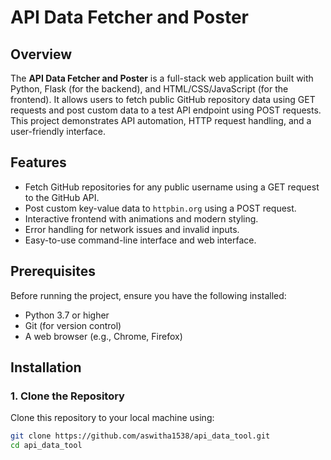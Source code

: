 # API Data Fetcher and Poster

## Overview
The **API Data Fetcher and Poster** is a full-stack web application built with Python, Flask (for the backend), and HTML/CSS/JavaScript (for the frontend). It allows users to fetch public GitHub repository data using GET requests and post custom data to a test API endpoint using POST requests. This project demonstrates API automation, HTTP request handling, and a user-friendly interface.

## Features
- Fetch GitHub repositories for any public username using a GET request to the GitHub API.
- Post custom key-value data to `httpbin.org` using a POST request.
- Interactive frontend with animations and modern styling.
- Error handling for network issues and invalid inputs.
- Easy-to-use command-line interface and web interface.

## Prerequisites
Before running the project, ensure you have the following installed:
- Python 3.7 or higher
- Git (for version control)
- A web browser (e.g., Chrome, Firefox)

## Installation

### 1. Clone the Repository
Clone this repository to your local machine using:
```bash
git clone https://github.com/aswitha1538/api_data_tool.git
cd api_data_tool
